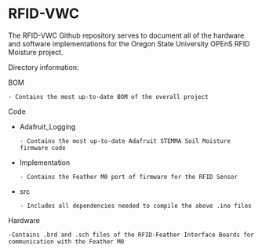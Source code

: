 # RFID-VWC

The RFID-VWC Github repository serves to document all of the hardware and software implementations for the Oregon State University OPEnS RFID Moisture project.

Directory information:


BOM

    - Contains the most up-to-date BOM of the overall project
  
Code

  - Adafruit_Logging
  
        - Contains the most up-to-date Adafruit STEMMA Soil Moisture firmware code
      
  - Implementation
  
        - Contains the Feather M0 port of firmware for the RFID Sensor
  - src
  
        - Includes all dependencies needed to compile the above .ino files
      
Hardware

    -Contains .brd and .sch files of the RFID-Feather Interface Boards for communication with the Feather M0
